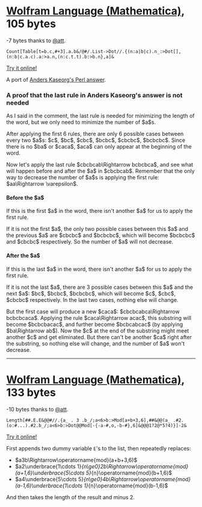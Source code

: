 # [Wolfram Language (Mathematica)], 105 bytes

-7 bytes thanks to [@att].

    Count[Table[t=b.c,#+3].a.b&/@#/.List->Dot//.{(n:a|b|c).n_:>Dot[],(n:b|c.a.c).a:>a.n,(n:c.t.t).b:>b.n},a]&

[Try it online!][TIO-kxibkul7]

A port of [Anders Kaseorg's Perl answer](https://codegolf.stackexchange.com/a/240010/9288).

### A proof that the last rule in Anders Kaseorg's answer is not needed

As I said in the comment, the last rule is needed for minimizing the length of the word, but we only need to minimize the number of \$a\$s.

After applying the first 6 rules, there are only 6 possible cases between every two \$a\$s: \$c\$, \$bc\$, \$cbc\$, \$bcbc\$, \$cbcbc\$, \$bcbcbc\$. Since there is no \$ba\$ or \$caca\$, \$aca\$ can only appear at the beginning of the word.

Now let's apply the last rule \$cbcbcab\Rightarrow bcbcbca\$, and see what will happen before and after the \$a\$ in \$cbcbcab\$. Remember that the only way to decrease the number of \$a\$s is applying the first rule: \$aa\Rightarrow \varepsilon\$.

#### Before the \$a\$

If this is the first \$a\$ in the word, there isn't another \$a\$ for us to apply the first rule.

If it is not the first \$a\$, the only two possible cases between this \$a\$ and the previous \$a\$ are \$cbcbc\$ and \$bcbcbc\$, which will become \$bcbcbc\$ and \$cbcbc\$ respectively. So the number of \$a\$ will not decrease.

#### After the \$a\$

If this is the last \$a\$ in the word, there isn't another \$a\$ for us to apply the first rule.

If it is not the last \$a\$, there are 3 possible cases between this \$a\$ and the next \$a\$: \$bc\$, \$bcbc\$, \$bcbcbc\$, which will become \$c\$, \$cbc\$, \$cbcbc\$ respectively. In the last two cases, nothing else will change.

But the first case will produce a new \$caca\$: \$cbcbcabca\Rightarrow bcbcbcaca\$. Applying the rule \$caca\Rightarrow acac\$, this substring will become \$bcbcbacac\$, and further become \$bcbcabcac\$ (by applying \$ba\Rightarrow ab\$). Now the \$c\$ at the end of the substring might meet another \$c\$ and get eliminated. But there can't be another \$ca\$ right after the substring, so nothing else will change, and the number of \$a\$ won't decrease.

---

# [Wolfram Language (Mathematica)], 133 bytes

-10 bytes thanks to [@att].

    Length[##.E.E&@@#//.{a_ . 3 .b_/;a<6>b:>Mod[a+b+3,6],##&@@(a_ .#2.(o:#...).#2.b_/;a<6>b:>Dot@@Mod[-{-a-#,o,-b-#},6]&@@@1?2@*5?4)}]-2&

[Try it online!][TIO-kxh1cbs8]

First appends two dummy variable `E`'s to the list, then repeatedly replaces:

- \$a3b\Rightarrow\operatorname{mod}(a+b+3,6)\$
- \$a2\underbrace{1\cdots 1}_{n\ge0}2b\Rightarrow\operatorname{mod}(a+1,6)\underbrace{5\cdots 5}_{n}\operatorname{mod}(b+1,6)\$
- \$a4\underbrace{5\cdots 5}_{n\ge0}4b\Rightarrow\operatorname{mod}(a-1,6)\underbrace{1\cdots 1}_{n}\operatorname{mod}(b-1,6)\$

And then takes the length of the result and minus 2.

[Wolfram Language (Mathematica)]: https://www.wolfram.com/wolframscript/
[@att]: https://codegolf.stackexchange.com/users/81203/att
[TIO-kxibkul7]: https://tio.run/##jY1PC4JAEMXvfYoFQZLWWft3ERShjh06dJMlZhclIVeo7aR@dlsXjQqhYHjwfjPvTYn6kpWoC4ldTqJuVz2UTk8orlmqIwGSOos1BwThssRhcCju2o/3lWYM6rkKsRGN9ECdwx6mnBpmiAkYimGMoHokQYP2QISxANVS5G53vBXmk0P8mOSpwzlxCUtmdR1QMkxLZ6ReUTLMaANrP9SuNtZ@65ha2ssJHbNbez@hPxv@7HlrC17Btu2e "Wolfram Language (Mathematica) – Try It Online"
[TIO-kxh1cbs8]: https://tio.run/##jYxLC4JAFIX3/YoLF8Rq5mqmLnrYLGpX0F5Ext6LFGJ2w/x20yGjIig4HO7hnu9cpTofrlJddrI@wrxeH8qTOqeItKKVIwR6HmmZA8EYqMi9qZzFSTFJNtU@lcNiOGZxxhCbptu2MCC3miAR9dv7BVhWSoiW4ppLjqxivOBoGrxhxWgRiEG0CPsm44FTb2@XUqUIPIFjilkGDniip7XP4CHDeqADBg910bfxze0rtPHTO2pkm1@8YyPb/@I/F/7ceVnzn6Ax9R0 "Wolfram Language (Mathematica) – Try It Online"